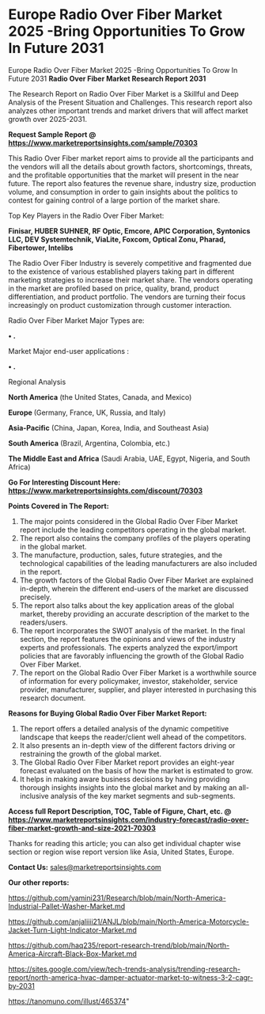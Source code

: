 # Europe Radio Over Fiber Market 2025 -Bring Opportunities To Grow In Future 2031
Europe Radio Over Fiber Market 2025 -Bring Opportunities To Grow In Future 2031
<strong>Radio Over Fiber Market Research Report 2031</strong>

The Research Report on Radio Over Fiber Market is a Skillful and Deep Analysis of the Present Situation and Challenges. This research report also analyzes other important trends and market drivers that will affect market growth over 2025-2031.

<strong>Request Sample Report @ <a href=https://www.marketreportsinsights.com/sample/70303>https://www.marketreportsinsights.com/sample/70303</a></strong>

This Radio Over Fiber market report aims to provide all the participants and the vendors will all the details about growth factors, shortcomings, threats, and the profitable opportunities that the market will present in the near future. The report also features the revenue share, industry size, production volume, and consumption in order to gain insights about the politics to contest for gaining control of a large portion of the market share.

Top Key Players in the Radio Over Fiber Market:

<strong>Finisar, HUBER SUHNER, RF Optic, Emcore, APIC Corporation, Syntonics LLC, DEV Systemtechnik, ViaLite, Foxcom, Optical Zonu, Pharad, Fibertower, Intelibs</strong>

The Radio Over Fiber Industry is severely competitive and fragmented due to the existence of various established players taking part in different marketing strategies to increase their market share. The vendors operating in the market are profiled based on price, quality, brand, product differentiation, and product portfolio. The vendors are turning their focus increasingly on product customization through customer interaction.

Radio Over Fiber Market Major Types are:

<strong>• .</strong>

Market Major end-user applications :

<strong>• .</strong>

Regional Analysis

</u><strong><b>North America</b></strong> (the United States, Canada, and Mexico)

<strong><b>Europe </b></strong>(Germany, France, UK, Russia, and Italy)

<strong><b>Asia-Pacific</b></strong> (China, Japan, Korea, India, and Southeast Asia)

<strong><b>South America</b></strong> (Brazil, Argentina, Colombia, etc.)

<strong><b>The Middle East and Africa</b></strong> (Saudi Arabia, UAE, Egypt, Nigeria, and South Africa)

<strong>Go For Interesting Discount Here: <a href=https://www.marketreportsinsights.com/discount/70303>https://www.marketreportsinsights.com/discount/70303</a></strong>

<strong>Points Covered in The Report:</strong>
<ol>
  <li>The major points considered in the Global Radio Over Fiber Market report include the leading competitors operating in the global market.</li>
  <li>The report also contains the company profiles of the players operating in the global market.</li>
  <li>The manufacture, production, sales, future strategies, and the technological capabilities of the leading manufacturers are also included in the report.</li>
  <li>The growth factors of the Global Radio Over Fiber Market are explained in-depth, wherein the different end-users of the market are discussed precisely.</li>
  <li>The report also talks about the key application areas of the global market, thereby providing an accurate description of the market to the readers/users.</li>
  <li>The report incorporates the SWOT analysis of the market. In the final section, the report features the opinions and views of the industry experts and professionals. The experts analyzed the export/import policies that are favorably influencing the growth of the Global Radio Over Fiber Market.</li>
  <li>The report on the Global Radio Over Fiber Market is a worthwhile source of information for every policymaker, investor, stakeholder, service provider, manufacturer, supplier, and player interested in purchasing this research document.</li>
</ol>
<strong>Reasons for Buying Global Radio Over Fiber Market Report:</strong>

<ol>
  <li>The report offers a detailed analysis of the dynamic competitive landscape that keeps the reader/client well ahead of the competitors.</li>
  <li>It also presents an in-depth view of the different factors driving or restraining the growth of the global market.</li>
  <li>The Global Radio Over Fiber Market report provides an eight-year forecast evaluated on the basis of how the market is estimated to grow.</li>
  <li>It helps in making aware business decisions by having providing thorough insights insights into the global market and by making an all-inclusive analysis of the key market segments and sub-segments.</li>
</ol>
<strong>Access full Report Description, TOC, Table of Figure, Chart, etc. @ <a href=https://www.marketreportsinsights.com/industry-forecast/radio-over-fiber-market-growth-and-size-2021-70303>https://www.marketreportsinsights.com/industry-forecast/radio-over-fiber-market-growth-and-size-2021-70303</a></strong>


Thanks for reading this article; you can also get individual chapter wise section or region wise report version like Asia, United States, Europe.

<strong>Contact Us:</strong>
sales@marketreportsinsights.com

<strong>Our other reports:</strong>

<a href=https://github.com/yamini231/Research/blob/main/North-America-Industrial-Pallet-Washer-Market.md>https://github.com/yamini231/Research/blob/main/North-America-Industrial-Pallet-Washer-Market.md</a>

<a href=https://github.com/anjaliiii21/ANJL/blob/main/North-America-Motorcycle-Jacket-Turn-Light-Indicator-Market.md>https://github.com/anjaliiii21/ANJL/blob/main/North-America-Motorcycle-Jacket-Turn-Light-Indicator-Market.md</a>

<a href=https://github.com/haq235/report-research-trend/blob/main/North-America-Aircraft-Black-Box-Market.md>https://github.com/haq235/report-research-trend/blob/main/North-America-Aircraft-Black-Box-Market.md</a>

<a href=https://sites.google.com/view/tech-trends-analysis/trending-research-report/north-america-hvac-damper-actuator-market-to-witness-3-2-cagr-by-2031>https://sites.google.com/view/tech-trends-analysis/trending-research-report/north-america-hvac-damper-actuator-market-to-witness-3-2-cagr-by-2031</a>

<a href=https://tanomuno.com/illust/465374>https://tanomuno.com/illust/465374</a>"
